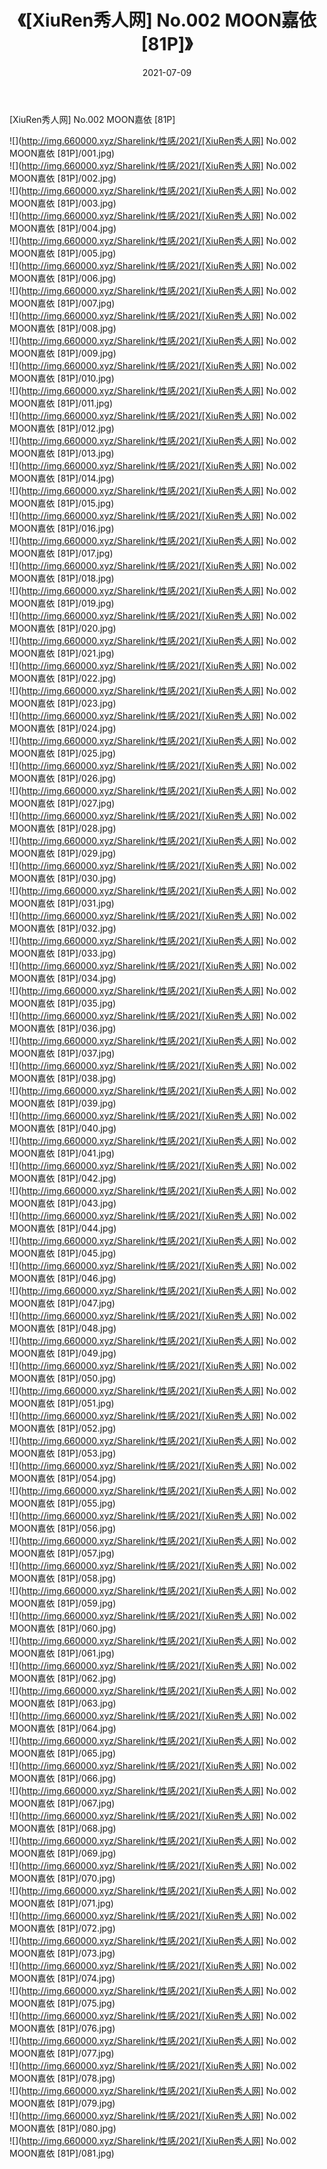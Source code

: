 ﻿---
layout: post
title:  《[XiuRen秀人网] No.002 MOON嘉依 [81P]》
date:   2021-07-09
img: http://img.660000.xyz/Sharelink/性感/2021/[XiuRen秀人网] No.002 MOON嘉依 [81P]/000.jpg
categories: [美女, 清纯, 唯美]
---

[XiuRen秀人网] No.002 MOON嘉依 [81P]

  ![](http://img.660000.xyz/Sharelink/性感/2021/[XiuRen秀人网] No.002 MOON嘉依 [81P]/001.jpg) <br> ![](http://img.660000.xyz/Sharelink/性感/2021/[XiuRen秀人网] No.002 MOON嘉依 [81P]/002.jpg) <br> ![](http://img.660000.xyz/Sharelink/性感/2021/[XiuRen秀人网] No.002 MOON嘉依 [81P]/003.jpg) <br> ![](http://img.660000.xyz/Sharelink/性感/2021/[XiuRen秀人网] No.002 MOON嘉依 [81P]/004.jpg) <br> ![](http://img.660000.xyz/Sharelink/性感/2021/[XiuRen秀人网] No.002 MOON嘉依 [81P]/005.jpg) <br> ![](http://img.660000.xyz/Sharelink/性感/2021/[XiuRen秀人网] No.002 MOON嘉依 [81P]/006.jpg) <br> ![](http://img.660000.xyz/Sharelink/性感/2021/[XiuRen秀人网] No.002 MOON嘉依 [81P]/007.jpg) <br> ![](http://img.660000.xyz/Sharelink/性感/2021/[XiuRen秀人网] No.002 MOON嘉依 [81P]/008.jpg) <br> ![](http://img.660000.xyz/Sharelink/性感/2021/[XiuRen秀人网] No.002 MOON嘉依 [81P]/009.jpg) <br> ![](http://img.660000.xyz/Sharelink/性感/2021/[XiuRen秀人网] No.002 MOON嘉依 [81P]/010.jpg) <br> ![](http://img.660000.xyz/Sharelink/性感/2021/[XiuRen秀人网] No.002 MOON嘉依 [81P]/011.jpg) <br> ![](http://img.660000.xyz/Sharelink/性感/2021/[XiuRen秀人网] No.002 MOON嘉依 [81P]/012.jpg) <br> ![](http://img.660000.xyz/Sharelink/性感/2021/[XiuRen秀人网] No.002 MOON嘉依 [81P]/013.jpg) <br> ![](http://img.660000.xyz/Sharelink/性感/2021/[XiuRen秀人网] No.002 MOON嘉依 [81P]/014.jpg) <br> ![](http://img.660000.xyz/Sharelink/性感/2021/[XiuRen秀人网] No.002 MOON嘉依 [81P]/015.jpg) <br> ![](http://img.660000.xyz/Sharelink/性感/2021/[XiuRen秀人网] No.002 MOON嘉依 [81P]/016.jpg) <br> ![](http://img.660000.xyz/Sharelink/性感/2021/[XiuRen秀人网] No.002 MOON嘉依 [81P]/017.jpg) <br> ![](http://img.660000.xyz/Sharelink/性感/2021/[XiuRen秀人网] No.002 MOON嘉依 [81P]/018.jpg) <br> ![](http://img.660000.xyz/Sharelink/性感/2021/[XiuRen秀人网] No.002 MOON嘉依 [81P]/019.jpg) <br> ![](http://img.660000.xyz/Sharelink/性感/2021/[XiuRen秀人网] No.002 MOON嘉依 [81P]/020.jpg) <br> ![](http://img.660000.xyz/Sharelink/性感/2021/[XiuRen秀人网] No.002 MOON嘉依 [81P]/021.jpg) <br> ![](http://img.660000.xyz/Sharelink/性感/2021/[XiuRen秀人网] No.002 MOON嘉依 [81P]/022.jpg) <br> ![](http://img.660000.xyz/Sharelink/性感/2021/[XiuRen秀人网] No.002 MOON嘉依 [81P]/023.jpg) <br> ![](http://img.660000.xyz/Sharelink/性感/2021/[XiuRen秀人网] No.002 MOON嘉依 [81P]/024.jpg) <br> ![](http://img.660000.xyz/Sharelink/性感/2021/[XiuRen秀人网] No.002 MOON嘉依 [81P]/025.jpg) <br> ![](http://img.660000.xyz/Sharelink/性感/2021/[XiuRen秀人网] No.002 MOON嘉依 [81P]/026.jpg) <br> ![](http://img.660000.xyz/Sharelink/性感/2021/[XiuRen秀人网] No.002 MOON嘉依 [81P]/027.jpg) <br> ![](http://img.660000.xyz/Sharelink/性感/2021/[XiuRen秀人网] No.002 MOON嘉依 [81P]/028.jpg) <br> ![](http://img.660000.xyz/Sharelink/性感/2021/[XiuRen秀人网] No.002 MOON嘉依 [81P]/029.jpg) <br> ![](http://img.660000.xyz/Sharelink/性感/2021/[XiuRen秀人网] No.002 MOON嘉依 [81P]/030.jpg) <br> ![](http://img.660000.xyz/Sharelink/性感/2021/[XiuRen秀人网] No.002 MOON嘉依 [81P]/031.jpg) <br> ![](http://img.660000.xyz/Sharelink/性感/2021/[XiuRen秀人网] No.002 MOON嘉依 [81P]/032.jpg) <br> ![](http://img.660000.xyz/Sharelink/性感/2021/[XiuRen秀人网] No.002 MOON嘉依 [81P]/033.jpg) <br> ![](http://img.660000.xyz/Sharelink/性感/2021/[XiuRen秀人网] No.002 MOON嘉依 [81P]/034.jpg) <br> ![](http://img.660000.xyz/Sharelink/性感/2021/[XiuRen秀人网] No.002 MOON嘉依 [81P]/035.jpg) <br> ![](http://img.660000.xyz/Sharelink/性感/2021/[XiuRen秀人网] No.002 MOON嘉依 [81P]/036.jpg) <br> ![](http://img.660000.xyz/Sharelink/性感/2021/[XiuRen秀人网] No.002 MOON嘉依 [81P]/037.jpg) <br> ![](http://img.660000.xyz/Sharelink/性感/2021/[XiuRen秀人网] No.002 MOON嘉依 [81P]/038.jpg) <br> ![](http://img.660000.xyz/Sharelink/性感/2021/[XiuRen秀人网] No.002 MOON嘉依 [81P]/039.jpg) <br> ![](http://img.660000.xyz/Sharelink/性感/2021/[XiuRen秀人网] No.002 MOON嘉依 [81P]/040.jpg) <br> ![](http://img.660000.xyz/Sharelink/性感/2021/[XiuRen秀人网] No.002 MOON嘉依 [81P]/041.jpg) <br> ![](http://img.660000.xyz/Sharelink/性感/2021/[XiuRen秀人网] No.002 MOON嘉依 [81P]/042.jpg) <br> ![](http://img.660000.xyz/Sharelink/性感/2021/[XiuRen秀人网] No.002 MOON嘉依 [81P]/043.jpg) <br> ![](http://img.660000.xyz/Sharelink/性感/2021/[XiuRen秀人网] No.002 MOON嘉依 [81P]/044.jpg) <br> ![](http://img.660000.xyz/Sharelink/性感/2021/[XiuRen秀人网] No.002 MOON嘉依 [81P]/045.jpg) <br> ![](http://img.660000.xyz/Sharelink/性感/2021/[XiuRen秀人网] No.002 MOON嘉依 [81P]/046.jpg) <br> ![](http://img.660000.xyz/Sharelink/性感/2021/[XiuRen秀人网] No.002 MOON嘉依 [81P]/047.jpg) <br> ![](http://img.660000.xyz/Sharelink/性感/2021/[XiuRen秀人网] No.002 MOON嘉依 [81P]/048.jpg) <br> ![](http://img.660000.xyz/Sharelink/性感/2021/[XiuRen秀人网] No.002 MOON嘉依 [81P]/049.jpg) <br> ![](http://img.660000.xyz/Sharelink/性感/2021/[XiuRen秀人网] No.002 MOON嘉依 [81P]/050.jpg) <br> ![](http://img.660000.xyz/Sharelink/性感/2021/[XiuRen秀人网] No.002 MOON嘉依 [81P]/051.jpg) <br> ![](http://img.660000.xyz/Sharelink/性感/2021/[XiuRen秀人网] No.002 MOON嘉依 [81P]/052.jpg) <br> ![](http://img.660000.xyz/Sharelink/性感/2021/[XiuRen秀人网] No.002 MOON嘉依 [81P]/053.jpg) <br> ![](http://img.660000.xyz/Sharelink/性感/2021/[XiuRen秀人网] No.002 MOON嘉依 [81P]/054.jpg) <br> ![](http://img.660000.xyz/Sharelink/性感/2021/[XiuRen秀人网] No.002 MOON嘉依 [81P]/055.jpg) <br> ![](http://img.660000.xyz/Sharelink/性感/2021/[XiuRen秀人网] No.002 MOON嘉依 [81P]/056.jpg) <br> ![](http://img.660000.xyz/Sharelink/性感/2021/[XiuRen秀人网] No.002 MOON嘉依 [81P]/057.jpg) <br> ![](http://img.660000.xyz/Sharelink/性感/2021/[XiuRen秀人网] No.002 MOON嘉依 [81P]/058.jpg) <br> ![](http://img.660000.xyz/Sharelink/性感/2021/[XiuRen秀人网] No.002 MOON嘉依 [81P]/059.jpg) <br> ![](http://img.660000.xyz/Sharelink/性感/2021/[XiuRen秀人网] No.002 MOON嘉依 [81P]/060.jpg) <br> ![](http://img.660000.xyz/Sharelink/性感/2021/[XiuRen秀人网] No.002 MOON嘉依 [81P]/061.jpg) <br> ![](http://img.660000.xyz/Sharelink/性感/2021/[XiuRen秀人网] No.002 MOON嘉依 [81P]/062.jpg) <br> ![](http://img.660000.xyz/Sharelink/性感/2021/[XiuRen秀人网] No.002 MOON嘉依 [81P]/063.jpg) <br> ![](http://img.660000.xyz/Sharelink/性感/2021/[XiuRen秀人网] No.002 MOON嘉依 [81P]/064.jpg) <br> ![](http://img.660000.xyz/Sharelink/性感/2021/[XiuRen秀人网] No.002 MOON嘉依 [81P]/065.jpg) <br> ![](http://img.660000.xyz/Sharelink/性感/2021/[XiuRen秀人网] No.002 MOON嘉依 [81P]/066.jpg) <br> ![](http://img.660000.xyz/Sharelink/性感/2021/[XiuRen秀人网] No.002 MOON嘉依 [81P]/067.jpg) <br> ![](http://img.660000.xyz/Sharelink/性感/2021/[XiuRen秀人网] No.002 MOON嘉依 [81P]/068.jpg) <br> ![](http://img.660000.xyz/Sharelink/性感/2021/[XiuRen秀人网] No.002 MOON嘉依 [81P]/069.jpg) <br> ![](http://img.660000.xyz/Sharelink/性感/2021/[XiuRen秀人网] No.002 MOON嘉依 [81P]/070.jpg) <br> ![](http://img.660000.xyz/Sharelink/性感/2021/[XiuRen秀人网] No.002 MOON嘉依 [81P]/071.jpg) <br> ![](http://img.660000.xyz/Sharelink/性感/2021/[XiuRen秀人网] No.002 MOON嘉依 [81P]/072.jpg) <br> ![](http://img.660000.xyz/Sharelink/性感/2021/[XiuRen秀人网] No.002 MOON嘉依 [81P]/073.jpg) <br> ![](http://img.660000.xyz/Sharelink/性感/2021/[XiuRen秀人网] No.002 MOON嘉依 [81P]/074.jpg) <br> ![](http://img.660000.xyz/Sharelink/性感/2021/[XiuRen秀人网] No.002 MOON嘉依 [81P]/075.jpg) <br> ![](http://img.660000.xyz/Sharelink/性感/2021/[XiuRen秀人网] No.002 MOON嘉依 [81P]/076.jpg) <br> ![](http://img.660000.xyz/Sharelink/性感/2021/[XiuRen秀人网] No.002 MOON嘉依 [81P]/077.jpg) <br> ![](http://img.660000.xyz/Sharelink/性感/2021/[XiuRen秀人网] No.002 MOON嘉依 [81P]/078.jpg) <br> ![](http://img.660000.xyz/Sharelink/性感/2021/[XiuRen秀人网] No.002 MOON嘉依 [81P]/079.jpg) <br> ![](http://img.660000.xyz/Sharelink/性感/2021/[XiuRen秀人网] No.002 MOON嘉依 [81P]/080.jpg) <br> ![](http://img.660000.xyz/Sharelink/性感/2021/[XiuRen秀人网] No.002 MOON嘉依 [81P]/081.jpg) <br>